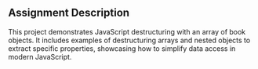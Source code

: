 ## Assignment Description

This project demonstrates JavaScript destructuring with an array of book objects. It includes examples of destructuring arrays and nested objects to extract specific properties, showcasing how to simplify data access in modern JavaScript.
